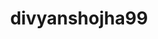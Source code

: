 ---
title: divyanshojha99
github: https://github.com/divyanshojha99
mode: light
transition: 1s
score: 70.3
archetype:
- Little Bit of Everything
---
